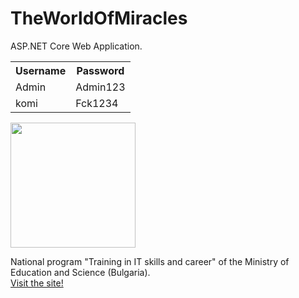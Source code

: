# TheWorldOfMiracles
 ASP.NET Core Web Application.

<table>
  <tr>
    <th>Username</th>
    <th>Password</th>
  </tr>
  <tr>
    <td>Admin</td>
    <td>Admin123</td>
  </tr>
  <tr>
    <td>komi</td>
    <td>Fck1234</td>
  </tr>
</table>

<img src="https://it-kariera.mon.bg/e-learning/pluginfile.php/2/course/section/1/logo%201000x1000.png" width="200" height="200">

National program "Training in IT skills and career" of the Ministry of Education and Science (Bulgaria). <br>
<a href="https://it-kariera.mon.bg/e-learning/"> Visit the site! </a>
